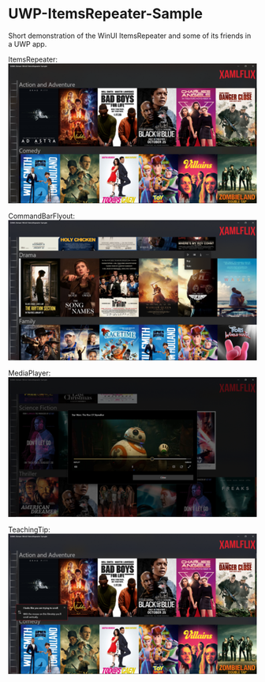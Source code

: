 # UWP-ItemsRepeater-Sample

Short demonstration of the WinUI ItemsRepeater and some of its friends in a UWP app.

ItemsRepeater:
![Screenshot](Assets/ItemsRepeater.png?raw=true)

CommandBarFlyout:
![Screenshot](Assets/CommandBarFlyout.png?raw=true)

MediaPlayer:
![Screenshot](Assets/MediaPlayer.png?raw=true)

TeachingTip:
![Screenshot](Assets/TeachingTip.png?raw=true)
